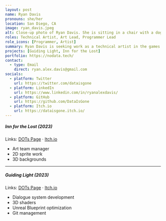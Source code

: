 ```yaml
---
layout: post
name: Ryan Davis
pronouns: she/her
location: San Diego, CA
image: ryan_davis.jpeg
alt: Close-up photo of Ryan Davis. She is sitting in a chair with a dog in her lap.
roles: Technical Artist, Art Lead, Programmer Lead
role_icons: [Programmer, Artist]
summary: Ryan Davis is seeking work as a technical artist in the games industry after contract work in Big Tech. She holds a BA in Art and BS in Computer Science.
projects: [Guiding Light, Inn for the Lost]
portfolio: https://nodata.tech/
contact:
  - type: Email
    direct: ryan.alex.davis@gmail.com 
socials:
  - platform: Twitter
    url: https://twitter.com/dataisgone
  - platform: LinkedIn
    url: https://www.linkedin.com/in/ryanalexdavis/
  - platform: GitHub
    url: https://github.com/DataIsGone
  - platform: Itch.io
    url: https://dataisgone.itch.io/
---
```


##### _Inn for the Lost (2023)_
Links: [DOTs Page](/projects/inn-lost) &middot; <a target="_blank" rel="noopener" href="https://shleedelie.itch.io/inn-for-the-lost">Itch.io</a>
- Art team manager
- 2D sprite work
- 3D backgrounds

<hr class="secondary">

##### _Guiding Light (2023)_
Links: [DOTs Page](/projects/guiding-light) &middot; <a target="_blank" rel="noopener" href="https://candlesticklibrary.itch.io/guiding-light">Itch.io</a>
- Dialogue system development
- 3D shaders
- Unreal Blueprint optimization
- Git management